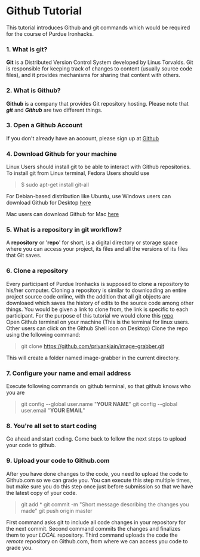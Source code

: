 # Github Tutorial   

This tutorial introduces Github and git commands which would be required for the course of Purdue Ironhacks. 

### 1. What is **git**?
**Git** is a Distributed Version Control System developed by Linus Torvalds. Git is responsible for keeping track of changes to content (usually source code files), and it provides mechanisms for sharing that content with others.  
  
### 2. What is **Github**?
**Github** is a company that provides Git repository hosting. Please note that _**git**_ and _**Github**_ are two different things.

### 3. Open a Github Account
If you don't already have an account, please sign up at [Github](https://github.com/)

### 4. Download Github for your machine  
  
  Linux Users should install git to be able to interact with Github repositories.   
  To install git from Linux terminal, Fedora Users should use
>$ sudo apt-get install git-all

  For Debian-based distribution like Ubuntu, use
  Windows users can download Github for Desktop [here](https://desktop.github.com/)

  Mac users can download Github for Mac [here](https://git-scm.com/download/mac)

### 5. What is a **repository** in git workflow?  
  
  A **repository** or '**repo**' for short, is  a digital directory or storage space where you can access your project, its files and all the versions of its files that Git saves.

### 6. Clone a repository
	
  Every participant of Purdue Ironhacks is supposed to clone a repository to his/her computer. Cloning a repository is similar to downloading an entire project source code online, with the addition that all git objects are downloaed which saves the history of edits to the source code among other things. You would be given a link to clone from, the link is specific to each participant. For the purpose of this tutorial we would clone this [repo](https://github.com/priyankjain/image-grabber)  
  Open Github terminal on your machine (This is the terminal for linux users. Other users can click on the Github Shell icon on Desktop)
  Clone the repo using the following command:
> git clone https://github.com/priyankjain/image-grabber.git

  This will create a folder named image-grabber in the current directory.

### 7. Configure your name and email address

  Execute following commands on github terminal, so that github knows who you are
> git config --global user.name "**YOUR NAME**"
> git config --global user.email "**YOUR EMAIL**" 

### 8. You're all set to start coding

  Go ahead and start coding. Come back to follow the next steps to upload your code to github.

### 9. Upload your code to Github.com

  After you have done changes to the code, you need to upload the code to Github.com so we can grade you. You can execute this step multiple times, but make sure you do this step once just before submission so that we have the latest copy of your code.
> git add * 
> git commit -m "Short message describing the changes you made"
> git push origin master   

  First command asks git to include all code changes in your repository for the next commit.
  Second command commits the changes and finalizes them to your _LOCAL_ repository.
  Third command uploads the code the _remote_ repository on Github.com, from where we can access you code to grade you.

